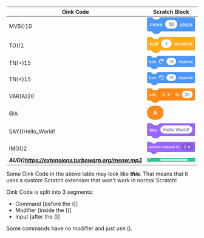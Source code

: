 | Oink Code | Scratch Block |
| --------- | ------------- |
| MVS()10 |![alt text](https://github.com/KyleKart/Oink/blob/main/move.png?raw=true)|
| TO()1 |![alt text](https://github.com/KyleKart/Oink/blob/main/wait.png?raw=true)|
| TN(>)15 |![alt text](https://github.com/KyleKart/Oink/blob/main/turn1.png?raw=true)|
| TN(<)15 |![alt text](https://github.com/KyleKart/Oink/blob/main/turn2.png?raw=true)|
| VAR(A)20 |![alt text](https://github.com/KyleKart/Oink/blob/main/var.png?raw=true)|
| @A |![alt text](https://github.com/KyleKart/Oink/blob/main/A.png?raw=true)|
| SAY()Hello_World! |![alt text](https://github.com/KyleKart/Oink/blob/main/say.png?raw=true)|
| IMG()2 |![alt text](https://github.com/KyleKart/Oink/blob/main/costume.png?raw=true)|
| ***AUD()https://extensions.turbowarp.org/meow.mp3*** |![alt text](https://github.com/KyleKart/Oink/blob/main/sound.png?raw=true)|

Some Oink Code in the above table may look like ***this***. That means that it uses a custom Scratch extension that won't work in normal Scratch!

Oink Code is split into 3 segments:
- Command [before the ()]
- Modifier [inside the ()]
- Input [after the ()]

Some commands have no modifier and just use ().

